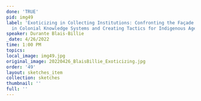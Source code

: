 ```yaml
---
done: 'TRUE'
pid: img49
label: 'Exoticizing in Collecting Institutions: Confronting the Façade of Representation
  in Colonial Knowledge Systems and Creating Tactics for Indigenous Agency'
speaker: Durante Blais-Billie
_date: 4/26/2022
time: 1:00 PM
topics:
local_image: img49.jpg
original_image: 20220426_BlaisBillie_Exoticizing.jpg
order: '49'
layout: sketches_item
collection: sketches
thumbnail: ''
full: ''
---
```

